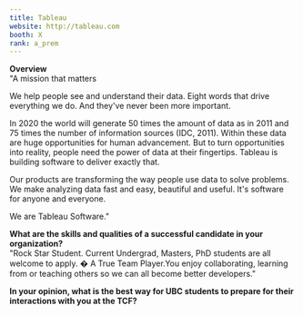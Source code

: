 ```yaml
---
title: Tableau
website: http://tableau.com
booth: X
rank: a_prem
---
```

**Overview**  
"A mission that matters

We help people see and understand their data. Eight words that drive everything we do. And they've never been more important.

In 2020 the world will generate 50 times the amount of data as in 2011 and 75 times the number of information sources (IDC, 2011). Within these data are huge opportunities for human advancement. But to turn opportunities into reality, people need the power of data at their fingertips. Tableau is building software to deliver exactly that.

Our products are transforming the way people use data to solve problems. We make analyzing data fast and easy, beautiful and useful. It's software for anyone and everyone.

We are Tableau Software."
  
**What are the skills and qualities of a successful candidate in your organization?**  
"Rock Star Student. Current Undergrad, Masters, PhD students are all welcome to apply.
� A True Team Player.You enjoy collaborating, learning from or teaching others so we can all become better developers."
  
**In your opinion, what is the best way for UBC students to prepare for their interactions with you at the TCF?**  

